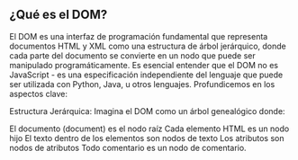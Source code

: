 ## ¿Qué es el DOM?

El DOM es una interfaz de programación fundamental que representa documentos HTML y XML como una estructura de árbol jerárquico, donde cada parte del documento se convierte en un nodo que puede ser manipulado programáticamente. Es esencial entender que el DOM no es JavaScript - es una especificación independiente del lenguaje que puede ser utilizada con Python, Java, u otros lenguajes.
Profundicemos en los aspectos clave:

Estructura Jerárquica:
Imagina el DOM como un árbol genealógico donde:


El documento (document) es el nodo raíz
Cada elemento HTML es un nodo hijo
El texto dentro de los elementos son nodos de texto
Los atributos son nodos de atributos
Todo comentario es un nodo de comentario.
